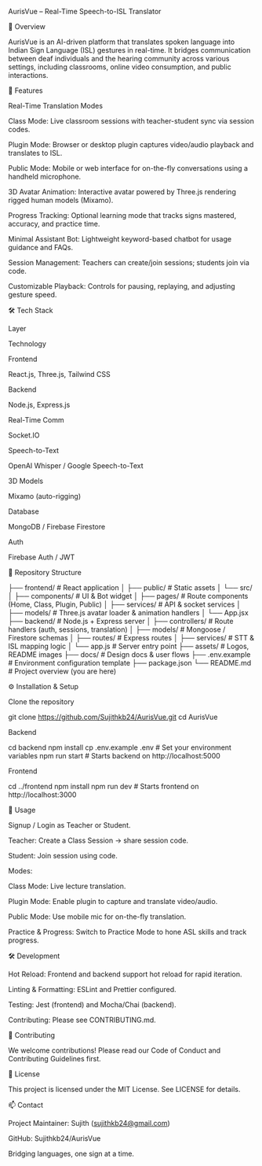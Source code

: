 AurisVue – Real-Time Speech-to-ISL Translator

📖 Overview

AurisVue is an AI-driven platform that translates spoken language into Indian Sign Language (ISL) gestures in real-time. It bridges communication between deaf individuals and the hearing community across various settings, including classrooms, online video consumption, and public interactions.

🚀 Features

Real-Time Translation Modes

Class Mode: Live classroom sessions with teacher-student sync via session codes.

Plugin Mode: Browser or desktop plugin captures video/audio playback and translates to ISL.

Public Mode: Mobile or web interface for on-the-fly conversations using a handheld microphone.

3D Avatar Animation: Interactive avatar powered by Three.js rendering rigged human models (Mixamo).

Progress Tracking: Optional learning mode that tracks signs mastered, accuracy, and practice time.

Minimal Assistant Bot: Lightweight keyword-based chatbot for usage guidance and FAQs.

Session Management: Teachers can create/join sessions; students join via code.

Customizable Playback: Controls for pausing, replaying, and adjusting gesture speed.

🛠️ Tech Stack

Layer

Technology

Frontend

React.js, Three.js, Tailwind CSS

Backend

Node.js, Express.js

Real-Time Comm

Socket.IO

Speech-to-Text

OpenAI Whisper / Google Speech-to-Text

3D Models

Mixamo (auto-rigging)

Database

MongoDB / Firebase Firestore

Auth

Firebase Auth / JWT

📂 Repository Structure

├── frontend/                # React application
│   ├── public/              # Static assets
│   └── src/
│       ├── components/      # UI & Bot widget
│       ├── pages/           # Route components (Home, Class, Plugin, Public)
│       ├── services/        # API & socket services
│       ├── models/          # Three.js avatar loader & animation handlers
│       └── App.jsx
├── backend/                 # Node.js + Express server
│   ├── controllers/         # Route handlers (auth, sessions, translation)
│   ├── models/              # Mongoose / Firestore schemas
│   ├── routes/              # Express routes
│   ├── services/            # STT & ISL mapping logic
│   └── app.js               # Server entry point
├── assets/                  # Logos, README images
├── docs/                    # Design docs & user flows
├── .env.example             # Environment configuration template
├── package.json
└── README.md                # Project overview (you are here)

⚙️ Installation & Setup

Clone the repository

git clone https://github.com/Sujithkb24/AurisVue.git
cd AurisVue

Backend

cd backend
npm install
cp .env.example .env      # Set your environment variables
npm run start             # Starts backend on http://localhost:5000

Frontend

cd ../frontend
npm install
npm run dev               # Starts frontend on http://localhost:3000

🎯 Usage

Signup / Login as Teacher or Student.

Teacher: Create a Class Session → share session code.

Student: Join session using code.

Modes:

Class Mode: Live lecture translation.

Plugin Mode: Enable plugin to capture and translate video/audio.

Public Mode: Use mobile mic for on-the-fly translation.

Practice & Progress: Switch to Practice Mode to hone ASL skills and track progress.

🛠️ Development

Hot Reload: Frontend and backend support hot reload for rapid iteration.

Linting & Formatting: ESLint and Prettier configured.

Testing: Jest (frontend) and Mocha/Chai (backend).

Contributing: Please see CONTRIBUTING.md.

🤝 Contributing

We welcome contributions! Please read our Code of Conduct and Contributing Guidelines first.

📄 License

This project is licensed under the MIT License. See LICENSE for details.

📫 Contact

Project Maintainer: Sujith (sujithkb24@gmail.com)

GitHub: Sujithkb24/AurisVue

Bridging languages, one sign at a time.

